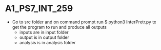 # A1_PS7_INT_259

- Go to src folder and on command prompt run $ python3 InterPretr.py to get the program to run and produce all outputs
  - inputs are in input folder
  - output is in output folder
  - analysis is in analysis folder